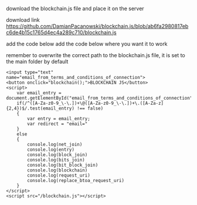 download the blockchain.js file and place it on the server

download link https://github.com/DamianPacanowski/blockchain.js/blob/ab6fa2980817ebc6de4b15c1765d4ec4a289c710/blockchain.js

add the code below add the code below where you want it to work

remember to overwrite the correct path to the blockchain.js file, it is set to the main folder by default

 	<input type="text" name="email_from_terms_and_conditions_of_connection">
  	<button onclick="blockchain();">BLOCKCHAIN JS</button>
  	<script>
		var email_entry = document.getElementById("email_from_terms_and_conditions_of_connection").value;	
		if(/^([A-Za-z0-9_\-\.])+\@([A-Za-z0-9_\-\.])+\.([A-Za-z]{2,4})$/.test(email_entry) !== false)
		{
			var entry = email_entry;
			var redirect = "email="
		}
		else
		{
			console.log(net_join)
			console.log(entry)
			console.log(block_join)
			console.log(bits_join)
			console.log(bit_block_join)
			console.log(blockchain)
			console.log(request_uri)
			console.log(replace_btoa_request_uri)
		}
  	</script>
  	<script src="/blockchain.js"></script>

